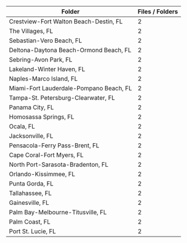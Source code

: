 | Folder                                  |   Files / Folders |
|-----------------------------------------|-------------------|
| Crestview-Fort Walton Beach-Destin, FL  |                 2 |
| The Villages, FL                        |                 2 |
| Sebastian-Vero Beach, FL                |                 2 |
| Deltona-Daytona Beach-Ormond Beach, FL  |                 2 |
| Sebring-Avon Park, FL                   |                 2 |
| Lakeland-Winter Haven, FL               |                 2 |
| Naples-Marco Island, FL                 |                 2 |
| Miami-Fort Lauderdale-Pompano Beach, FL |                 2 |
| Tampa-St. Petersburg-Clearwater, FL     |                 2 |
| Panama City, FL                         |                 2 |
| Homosassa Springs, FL                   |                 2 |
| Ocala, FL                               |                 2 |
| Jacksonville, FL                        |                 2 |
| Pensacola-Ferry Pass-Brent, FL          |                 2 |
| Cape Coral-Fort Myers, FL               |                 2 |
| North Port-Sarasota-Bradenton, FL       |                 2 |
| Orlando-Kissimmee, FL                   |                 2 |
| Punta Gorda, FL                         |                 2 |
| Tallahassee, FL                         |                 2 |
| Gainesville, FL                         |                 2 |
| Palm Bay-Melbourne-Titusville, FL       |                 2 |
| Palm Coast, FL                          |                 2 |
| Port St. Lucie, FL                      |                 2 |
